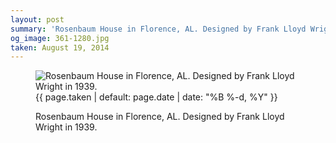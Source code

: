 ```yaml
---
layout: post
summary: 'Rosenbaum House in Florence, AL. Designed by Frank Lloyd Wright in 1939.'
og_image: 361-1280.jpg
taken: August 19, 2014
---
```


<figure class="post">
<img alt="Rosenbaum House in Florence, AL. Designed by Frank Lloyd Wright in 1939." sizes="(min-width: 700px) 50vw, calc(100vw - 2rem)" src="{{ site.assets_url }}/361-640.jpg" srcset="{{ site.assets_url }}/361-1280.jpg 1280w, {{ site.assets_url }}/361-960.jpg 960w, {{ site.assets_url }}/361-640.jpg 640w, {{ site.assets_url }}/361-320.jpg 320w"/>
<figcaption>
<time>{{ page.taken | default: page.date | date: "%B %-d, %Y" }}</time>
<p>Rosenbaum House in Florence, AL. Designed by Frank Lloyd Wright in 1939.</p>
</figcaption>
</figure>
